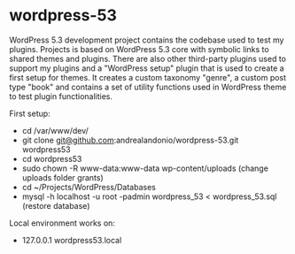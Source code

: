 # wordpress-53
WordPress 5.3 development project contains the codebase used to test my plugins. Projects is based on WordPress 5.3 core with symbolic links to shared themes and plugins. There are also other third-party plugins used to support my plugins and a "WordPress setup" plugin that is used to create a first setup for themes. It creates a custom taxonomy "genre", a custom post type "book" and contains a set of utility functions used in WordPress theme to test plugin functionalities.

First setup:
* cd /var/www/dev/
* git clone git@github.com:andrealandonio/wordpress-53.git wordpress53
* cd wordpress53
* sudo chown -R www-data:www-data wp-content/uploads (change uploads folder grants)
* cd ~/Projects/WordPress/Databases
* mysql -h localhost -u root -padmin wordpress_53 < wordpress_53.sql (restore database)

Local environment works on:
* 127.0.0.1   wordpress53.local
